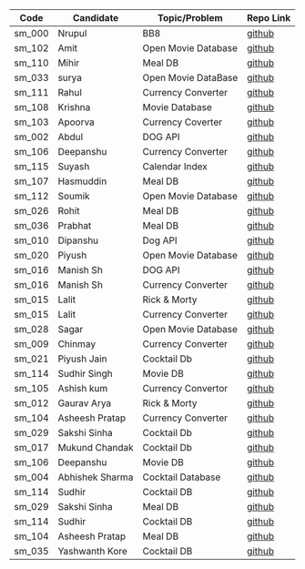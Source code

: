 | Code   | Candidate   | Topic/Problem       | Repo Link                                                                    |
| ------ | ----------- | ------------------- | ---------------------------------------------------------------------------- |
| sm_000 | Nrupul      | BB8                 | [github](https://github.com/nrupuld/masai-sprint-1)                          |
| sm_102 | Amit        | Open Movie Database | [github](https://github.com/akamit21/masai-sprint-3)                         |
| sm_110 | Mihir       | Meal DB             | [github](https://github.com/mihirlaldas/masai-sprint-3)                      |
| sm_033 | surya       | Open Movie DataBase | [github](https://github.com/suryakh/masai-sprint-3)                          |
| sm_111 | Rahul       | Currency Converter  | [github](https://github.com/rj3010/masai-sprint-3)                           |
| sm_108 | Krishna     | Movie Database      | [github](https://github.com/krishna7860/sprint-3)                            |
| sm_103 | Apoorva     | Currency Coverter   | [github](https://github.com/krsnaapoorv/projects/tree/master/masai-sprint-3) |
| sm_002 | Abdul       | DOG API	     | [github](https://github.com/abduljabbarpeer/masai-sprint-3)
| sm_106 | Deepanshu   | Currency Converter  | [github](https://github.com/dipanshuraz/CurrencyConverterJS)                 |
| sm_115 | Suyash      | Calendar Index      | [github](https://github.com/SuyashMishra-dev/masai-projects)                 |
| sm_107 | Hasmuddin   | Meal DB             | [github](https://github.com/hasmuddinansari/sprint-3)                        |
| sm_112 | Soumik      | Open Movie Database | [github](https://github.com/Acharya-soumik/projects/tree/master/sprint-3)    |
| sm_026 | Rohit       | Meal DB             | [github](https://github.com/rohit1234990/masai-sprint-3)                     |
| sm_036 | Prabhat     | Meal DB             | [github](https://github.com/PrabhatKrRanjan/masai-sprint-3)                  |
| sm_010 | Dipanshu    | Dog API             | [github](https://github.com/dipanshusabharwal/masai-sprint-3)                |
| sm_020 | Piyush      | Open Movie Database | [github](https://github.com/piush2611/masai-sprint-3)                        |
| sm_016 | Manish Sh   | DOG API             | [github](https://github.com/Manishsharma203/masai-sprint-3)                  |
| sm_016 | Manish Sh   | Currency Converter  | [github](https://github.com/Manishsharma203/masai-sprint-3_2)                |
| sm_015 | Lalit       | Rick & Morty        | [github](https://github.com/lalitsheoran/masai-sprint-3)                     |
| sm_015 | Lalit       | Currency Converter  | [github](https://github.com/lalitsheoran/masai-sprint-3_2)                   |
| sm_028 | Sagar       | Open Movie Database | [github](https://github.com/sagarkadu16/masai-sprint-3)                      |
| sm_009 | Chinmay     | Currency Converter  | [github](https://github.com/chinmaykude/masai-sprint-3/)                     |
| sm_021 | Piyush Jain | Cocktail Db         | [github](https://github.com/Piyu97/masai-sprint-3)                           |
| sm_114 | Sudhir Singh| Movie DB            | [github](https://github.com/Sudhirsin/projects/tree/master/masai/sprint-3)   |
| sm_105 | Ashish kum  | Currency Convertor  | [github](https://github.com/Ashish379k/masai-sprint-3)                       |
| sm_012 | Gaurav Arya | Rick & Morty        | [github](https://github.com/gauravarya12/masai-sprint-3)					            |
| sm_104 | Asheesh Pratap| Currency Converter| [github](https://github.com/asheesh900/masai-sprint-3.git)					          |
| sm_029 | Sakshi Sinha| Cocktail Db         | [github](https://github.com/SakshiSinha/masai-sprint-3)                      |
| sm_017 | Mukund Chandak | Cocktail Db         | [github](https://github.com/mukundchandak/masai-sprint-3)                 | 
| sm_106 | Deepanshu   | Movie DB     | [github](https://github.com/dipanshuraz/MovieDBApp)                                 |
| sm_004 | Abhishek Sharma | Cocktail Database | [github](https://github.com/Abhi1597/sprint_3)                             |
|sm_114  | Sudhir      | Cocktail DB  | [github](https://github.com/Sudhirsin/projects/tree/master/masai/week_8/sprint-3)   |
| sm_029 | Sakshi Sinha | Meal DB            | [github](https://sakshisinha.github.io/masai-Sprint-3/)   
| sm_114 | Sudhir  | Cocktail DB     | [github](https://github.com/Sudhirsin/projects/tree/master/masaisprint-3)              
| sm_104 | Asheesh Pratap | Meal DB | [github](https://github.com/asheesh900/masai-sprint-3-project-2)                      |
| sm_035 | Yashwanth Kore | Cocktail DB      | [github](https://github.com/YashwanthKore/masai-sprint-3)                    |
